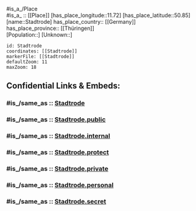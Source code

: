 ﻿---
confidential: public
isDeleted: false
location:
- 50.85
- 11.72
mapmarker: city
mapzoom:
- 7
- 12
SpocWebEntityId: 34506
tags:
- geo/City
type: City
---

#is_a_/Place  
#is_a_ :: [[Place]] 
[has_place_longitude::11.72] 
[has_place_latitude::50.85] 
[name::Stadtrode] 
has_place_country:: [[Germany]]  
has_place_province:: [[Thüringen]]  
[Population::] 
[Unknown::] 


```leaflet
id: Stadtrode
coordinates: [[Stadtrode]] 
markerFile: [[Stadtrode]] 
defaultZoom: 11 
maxZoom: 18
```


## Confidential Links & Embeds: 

### #is_/same_as :: [Stadtrode](/_Standards/Earth/Continent/Europe/Europe~Central/Germany/Germany~East/Thüringen/counties~TH/Saale-Holzland-Kreis/cities~Saale-Holzland/Stadtroda/City/Stadtrode.md) 

### #is_/same_as :: [Stadtrode.public](/_public/Earth/Continent/Europe/Europe~Central/Germany/Germany~East/Thüringen/counties~TH/Saale-Holzland-Kreis/cities~Saale-Holzland/Stadtroda/City/Stadtrode.public.md) 

### #is_/same_as :: [Stadtrode.internal](/_internal/Earth/Continent/Europe/Europe~Central/Germany/Germany~East/Thüringen/counties~TH/Saale-Holzland-Kreis/cities~Saale-Holzland/Stadtroda/City/Stadtrode.internal.md) 

### #is_/same_as :: [Stadtrode.protect](/_protect/Earth/Continent/Europe/Europe~Central/Germany/Germany~East/Thüringen/counties~TH/Saale-Holzland-Kreis/cities~Saale-Holzland/Stadtroda/City/Stadtrode.protect.md) 

### #is_/same_as :: [Stadtrode.private](/_private/Earth/Continent/Europe/Europe~Central/Germany/Germany~East/Thüringen/counties~TH/Saale-Holzland-Kreis/cities~Saale-Holzland/Stadtroda/City/Stadtrode.private.md) 

### #is_/same_as :: [Stadtrode.personal](/_personal/Earth/Continent/Europe/Europe~Central/Germany/Germany~East/Thüringen/counties~TH/Saale-Holzland-Kreis/cities~Saale-Holzland/Stadtroda/City/Stadtrode.personal.md) 

### #is_/same_as :: [Stadtrode.secret](/_secret/Earth/Continent/Europe/Europe~Central/Germany/Germany~East/Thüringen/counties~TH/Saale-Holzland-Kreis/cities~Saale-Holzland/Stadtroda/City/Stadtrode.secret.md)

